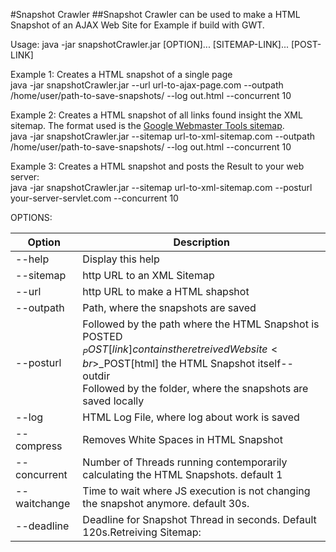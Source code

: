 #Snapshot Crawler
##Snapshot Crawler can be used to make a HTML Snapshot of an AJAX Web Site for Example if build with GWT.

Usage: java -jar snapshotCrawler.jar [OPTION]... [SITEMAP-LINK]... [POST-LINK]

Example 1: Creates a HTML snapshot of a single page<br>
java -jar snapshotCrawler.jar --url url-to-ajax-page.com --outpath /home/user/path-to-save-snapshots/ --log out.html --concurrent 10

Example 2: Creates a HTML snapshot of all links found insight the XML sitemap. The format used is the <a href="https://support.google.com/webmasters/answer/183668?hl=en">Google Webmaster Tools sitemap</a>.<br>
java -jar snapshotCrawler.jar --sitemap url-to-xml-sitemap.com --outpath /home/user/path-to-save-snapshots/ --log out.html --concurrent 10

Example 3: Creates a HTML snapshot and posts the Result to your web server:<br>
java -jar snapshotCrawler.jar --sitemap url-to-xml-sitemap.com --posturl your-server-servlet.com --concurrent 10



OPTIONS:

| Option               | Description  |
| ---------------------|--------------|
| --help               | Display this help  |
| --sitemap            | http URL to an XML Sitemap  |
| --url                | http URL to make a HTML shapshot  |
| --outpath            | Path, where the snapshots are saved |
| --posturl            | Followed by the path where the HTML Snapshot is POSTED<br>$_POST[link] contains the retreived Website<br>$_POST[html] the HTML Snapshot itself--outdir<br>Followed by the folder, where the snapshots are saved locally |
| --log                | HTML Log File, where log about work is saved  |
| --compress           | Removes White Spaces in HTML Snapshot  |
| --concurrent         | Number of Threads running contemporarily calculating the HTML Snapshots. default 1 |
| --waitchange         | Time to wait where JS execution is not changing the snapshot anymore. default 30s.  |
| --deadline           | Deadline for Snapshot Thread in seconds. Default 120s.Retreiving Sitemap:   |
